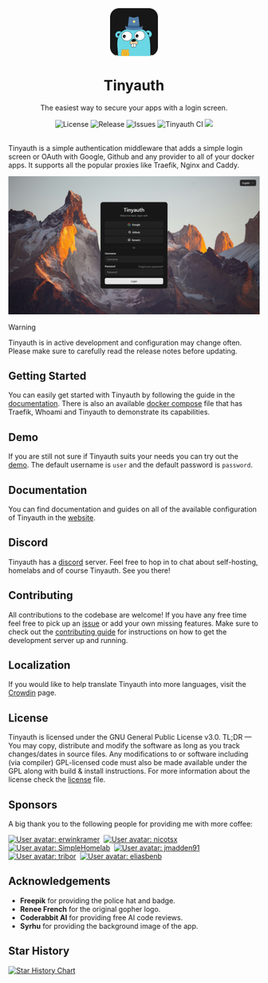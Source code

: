 <div align="center">
    <img alt="Tinyauth" title="Tinyauth" width="96" src="assets/logo-rounded.png">
    <h1>Tinyauth</h1>
    <p>The easiest way to secure your apps with a login screen.</p>
</div>

<div align="center">
    <img alt="License" src="https://img.shields.io/github/license/steveiliop56/tinyauth">
    <img alt="Release" src="https://img.shields.io/github/v/release/steveiliop56/tinyauth">
    <img alt="Issues" src="https://img.shields.io/github/issues/steveiliop56/tinyauth">
    <img alt="Tinyauth CI" src="https://github.com/steveiliop56/tinyauth/actions/workflows/ci.yml/badge.svg">
    <a title="Crowdin" target="_blank" href="https://crowdin.com/project/tinyauth"><img src="https://badges.crowdin.net/tinyauth/localized.svg"></a>
</div>

<br />

Tinyauth is a simple authentication middleware that adds a simple login screen or OAuth with Google, Github and any provider to all of your docker apps. It supports all the popular proxies like Traefik, Nginx and Caddy.

![Screenshot](assets/screenshot.png)

> [!WARNING]
> Tinyauth is in active development and configuration may change often. Please make sure to carefully read the release notes before updating.

## Getting Started

You can easily get started with Tinyauth by following the guide in the [documentation](https://tinyauth.app/docs/getting-started.html). There is also an available [docker compose](./docker-compose.example.yml) file that has Traefik, Whoami and Tinyauth to demonstrate its capabilities.

## Demo

If you are still not sure if Tinyauth suits your needs you can try out the [demo](https://demo.tinyauth.app). The default username is `user` and the default password is `password`.

## Documentation

You can find documentation and guides on all of the available configuration of Tinyauth in the [website](https://tinyauth.app).

## Discord

Tinyauth has a [discord](https://discord.gg/eHzVaCzRRd) server. Feel free to hop in to chat about self-hosting, homelabs and of course Tinyauth. See you there!

## Contributing

All contributions to the codebase are welcome! If you have any free time feel free to pick up an [issue](https://github.com/steveiliop56/tinyauth/issues) or add your own missing features. Make sure to check out the [contributing guide](./CONTRIBUTING.md) for instructions on how to get the development server up and running.

## Localization

If you would like to help translate Tinyauth into more languages, visit the [Crowdin](https://crowdin.com/project/tinyauth) page.

## License

Tinyauth is licensed under the GNU General Public License v3.0. TL;DR — You may copy, distribute and modify the software as long as you track changes/dates in source files. Any modifications to or software including (via compiler) GPL-licensed code must also be made available under the GPL along with build & install instructions. For more information about the license check the [license](./LICENSE) file.

## Sponsors

A big thank you to the following people for providing me with more coffee:

<!-- sponsors --><a href="https://github.com/erwinkramer"><img src="https:&#x2F;&#x2F;github.com&#x2F;erwinkramer.png" width="64px" alt="User avatar: erwinkramer" /></a>&nbsp;&nbsp;<a href="https://github.com/nicotsx"><img src="https:&#x2F;&#x2F;github.com&#x2F;nicotsx.png" width="64px" alt="User avatar: nicotsx" /></a>&nbsp;&nbsp;<a href="https://github.com/SimpleHomelab"><img src="https:&#x2F;&#x2F;github.com&#x2F;SimpleHomelab.png" width="64px" alt="User avatar: SimpleHomelab" /></a>&nbsp;&nbsp;<a href="https://github.com/jmadden91"><img src="https:&#x2F;&#x2F;github.com&#x2F;jmadden91.png" width="64px" alt="User avatar: jmadden91" /></a>&nbsp;&nbsp;<a href="https://github.com/tribor"><img src="https:&#x2F;&#x2F;github.com&#x2F;tribor.png" width="64px" alt="User avatar: tribor" /></a>&nbsp;&nbsp;<a href="https://github.com/eliasbenb"><img src="https:&#x2F;&#x2F;github.com&#x2F;eliasbenb.png" width="64px" alt="User avatar: eliasbenb" /></a>&nbsp;&nbsp;<!-- sponsors -->

## Acknowledgements

- **Freepik** for providing the police hat and badge.
- **Renee French** for the original gopher logo.
- **Coderabbit AI** for providing free AI code reviews.
- **Syrhu** for providing the background image of the app.

## Star History

[![Star History Chart](https://api.star-history.com/svg?repos=steveiliop56/tinyauth&type=Date)](https://www.star-history.com/#steveiliop56/tinyauth&Date)
